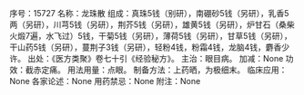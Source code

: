 序号：15727
名称：龙珠散
组成：真珠5钱（别研），南硼砂5钱（另研），乳香5两（另研），川芎5钱（另研），荆芥5钱（另研），雄黄5钱（另研），炉甘石（桑柴火煅7遍，水飞过）5钱，干菊5钱（另研），薄荷5钱（另研），甘草5钱（另研），干山药5钱（另研），蔓荆子3钱（另研），轻粉4钱，粉霜4钱，龙脑4钱，麝香少许。
出处：《医方类聚》卷七十引《经验秘方》。
主治：眼目病。
加减：None
功效：截赤定痛。
用法用量：点眼。
制备方法：上药晒，为极细末。
临床应用：None
各家论述：None
用药禁忌：None
附注：None
